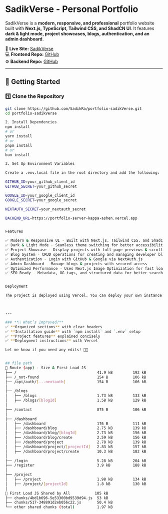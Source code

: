 # SadikVerse - Personal Portfolio

SadikVerse is a **modern, responsive, and professional** portfolio website built with **Next.js, TypeScript, Tailwind CSS, and ShadCN UI**. It features **dark & light mode, project showcases, blogs, authentication, and an admin dashboard**.

🔗 **Live Site:** [SadikVerse](https://sadikverse.vercel.app/)  
💻 **Frontend Repo:** [GitHub](https://github.com/SadikRa/portfolio-sadikVerse.git)  
⚙️ **Backend Repo:** [GitHub](https://github.com/SadikRa/portfolio-sadikVerse-server.git)  

---

## 🚀 **Getting Started**

### **1️⃣ Clone the Repository**
```bash
git clone https://github.com/SadikRa/portfolio-sadikVerse.git
cd portfolio-sadikVerse

2️. Install Dependencies
npm install
# or
yarn install
# or
pnpm install
# or
bun install

3. Set Up Environment Variables

Create a .env.local file in the root directory and add the following:

GITHUB_ID=your_github_client_id
GITHUB_SECRET=your_github_secret

GOOGLE_ID=your_google_client_id
GOOGLE_SECRET=your_google_secret

NEXTAUTH_SECRET=your_nextauth_secret

BACKEND_URL=https://portfolio-server-kappa-ashen.vercel.app


Features

✅ Modern & Responsive UI - Built with Next.js, Tailwind CSS, and ShadCN UI
✅ Dark & Light Mode - Seamless theme switching for better accessibility
✅ Project Showcase - Display projects with full-page previews & scrollable frames
✅ Blog System - CRUD operations for creating and managing developer blogs
✅ Authentication - Login with GitHub & Google via NextAuth.js
✅ Admin Dashboard - Manage blogs & projects with secured access
✅ Optimized Performance - Uses Next.js Image Optimization for fast loading
✅ SEO Ready - Metadata, OG tags, and structured data for better search rankings


Deployment

The project is deployed using Vercel. You can deploy your own instance with: 🔗 Deploy on Vercel



---

### **🔹 What’s Improved?**
✅ **Organized sections** with clear headers  
✅ **Installation guide** with `npm install` and `.env` setup  
✅ **Project features** explained concisely  
✅ **Deployment instructions** with Vercel  

Let me know if you need any edits! 🚀🔥


## file path
📂 Route (app) - Size & First Load JS  
├── /                                    41.9 kB         192 kB  
├── /_not-found                          154 B           106 kB  
├── /api/auth/[...nextauth]              154 B           106 kB  
│  
├── /blogs  
│   ├── /blogs                           1.73 kB         133 kB  
│   ├── /blogs/[blogId]                  1.58 kB         129 kB  
│  
├── /contact                             875 B           106 kB  
│  
├── /dashboard  
│   ├── /dashboard                       176 B           111 kB  
│   ├── /dashboard/blog                  2.75 kB         139 kB  
│   ├── /dashboard/blog/[blogId]         2.73 kB         156 kB  
│   ├── /dashboard/blog/create           2.59 kB         156 kB  
│   ├── /dashboard/project               2.78 kB         139 kB  
│   ├── /dashboard/project/[projectId]   2.83 kB         157 kB  
│   ├── /dashboard/project/create        10.3 kB         182 kB  
│  
├── /login                               5.28 kB         204 kB  
├── /register                            3.9 kB          188 kB  
│  
├── /project  
│   ├── /project                         1.98 kB         134 kB  
│   ├── /project/[projectId]             1.8 kB          130 kB  
│  
📂 First Load JS Shared by All           105 kB  
├── chunks/4bd1b696-5e53300bd9539d94.js  53 kB  
├── chunks/517-348891d2eb056c22.js       50.4 kB  
└── other shared chunks (total)          1.97 kB  
